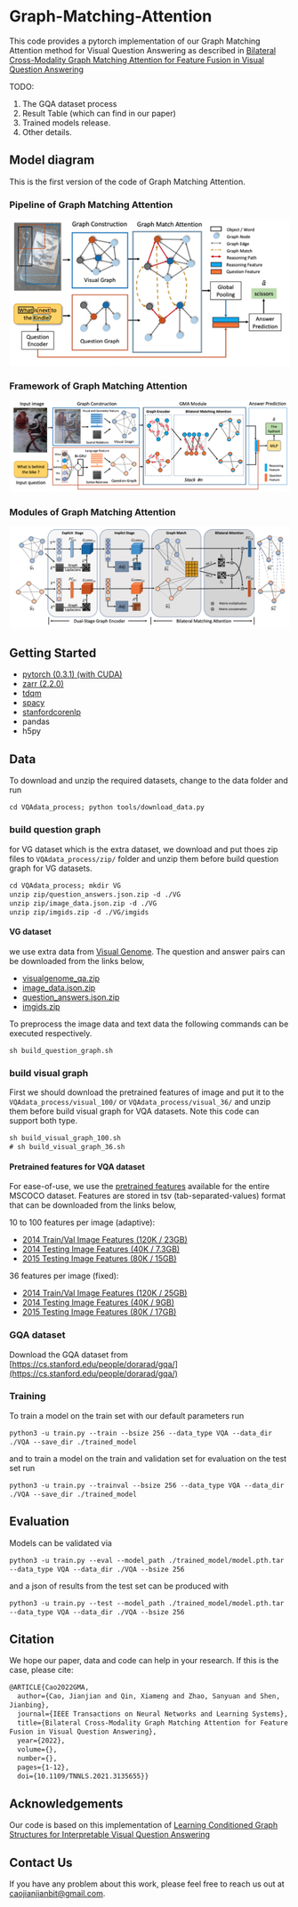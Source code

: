 # Graph-Matching-Attention

This code provides a pytorch implementation of our Graph Matching Attention method for Visual Question Answering as described in [Bilateral Cross-Modality Graph Matching Attention for Feature Fusion in Visual Question Answering](https://arxiv.org/pdf/2112.07270.pdf)

TODO:
1. The GQA dataset process
2. Result Table (which can find in our paper)
3. Trained models release.
4. Other details.

## Model diagram
  This is the first version of the code of Graph Matching Attention.
### Pipeline of Graph Matching Attention
![Pipeline of Graph Matching Attention](https://github.com/double125/Graph-Matching-Attention/raw/master/figures/GMA%20Pipeline.png)

### Framework of Graph Matching Attention
![Framework of Graph Matching Attention](https://github.com/double125/Graph-Matching-Attention/raw/master/figures/GMA%20Framework.png)

### Modules of Graph Matching Attention
![Modules of Graph Matching Attention](https://github.com/double125/Graph-Matching-Attention/raw/master/figures/GMA%20Module.png)

## Getting Started
  * [pytorch (0.3.1) (with CUDA)](https://pytorch.org/)
  * [zarr (2.2.0)](https://github.com/zarr-developers/zarr)
  * [tdqm](https://github.com/tqdm/tqdm)
  * [spacy](https://spacy.io/usage/)
  * [stanfordcorenlp](https://www.jianshu.com/p/c93fb950c2b3)
  * pandas
  * h5py

## Data
To download and unzip the required datasets, change to the data folder and run
```
cd VQAdata_process; python tools/download_data.py
```
### build question graph
for VG dataset which is the extra dataset, we download and put thoes zip files to `VQAdata_process/zip/` folder and unzip them before build question graph for VG datasets.
```
cd VQAdata_process; mkdir VG 
unzip zip/question_answers.json.zip -d ./VG
unzip zip/image_data.json.zip -d ./VG
unzip zip/imgids.zip -d ./VG/imgids
``` 
#### VG dataset
we use extra data from [Visual Genome](http://visualgenome.org/). The question and answer pairs can be downloaded from the links below,
* [visualgenome_qa.zip](https://drive.google.com/file/d/1QKe4TKiYnn4pk_48z_mLxF7xaf2VH8Ut/view?usp=sharing)
* [image_data.json.zip](https://drive.google.com/file/d/1SLvZ9GbnRMCM-MmJBBP4OGjuDeTMsEBF/view?usp=sharing)
* [question_answers.json.zip](https://drive.google.com/file/d/16RYCz58WxKf7INk3ai268fXIfjr5Czqy/view?usp=sharing)
* [imgids.zip](https://drive.google.com/file/d/1X7xcbKDZB6oSe_qLwrVAGn9Zz3rcjxo-/view?usp=sharing)

To preprocess the image data and text data the following commands can be executed respectively. 

``` 
sh build_question_graph.sh
```
### build visual graph
First we should download the pretrained features of image and put it to the `VQAdata_process/visual_100/` or `VQAdata_process/visual_36/` and unzip them before build visual graph for VQA datasets. Note this code can support both type.

```
sh build_visual_graph_100.sh
# sh build_visual_graph_36.sh
```

#### Pretrained features for VQA dataset
For ease-of-use, we use the [pretrained features](https://github.com/peteanderson80/bottom-up-attention#pretrained-features) available for the entire MSCOCO dataset. Features are stored in tsv (tab-separated-values) format that can be downloaded from the links below,

10 to 100 features per image (adaptive):
* [2014 Train/Val Image Features (120K / 23GB)](https://storage.googleapis.com/up-down-attention/trainval.zip)
* [2014 Testing Image Features (40K / 7.3GB)](https://storage.googleapis.com/up-down-attention/test2014.zip)
* [2015 Testing Image Features (80K / 15GB)](https://storage.googleapis.com/up-down-attention/test2015.zip)

36 features per image (fixed):
* [2014 Train/Val Image Features (120K / 25GB)](https://storage.googleapis.com/up-down-attention/trainval_36.zip)
* [2014 Testing Image Features (40K / 9GB)](https://storage.googleapis.com/up-down-attention/test2014_36.zip)
* [2015 Testing Image Features (80K / 17GB)](https://storage.googleapis.com/up-down-attention/test2015_36.zip)


### GQA dataset
Download the GQA dataset from [https://cs.stanford.edu/people/dorarad/gqa/](https://cs.stanford.edu/people/dorarad/gqa/)

### Training
To train a model on the train set with our default parameters run
```
python3 -u train.py --train --bsize 256 --data_type VQA --data_dir ./VQA --save_dir ./trained_model
```

and to train a model on the train and validation set for evaluation on the test set run
```
python3 -u train.py --trainval --bsize 256 --data_type VQA --data_dir ./VQA --save_dir ./trained_model
```
## Evaluation
Models can be validated via
```
python3 -u train.py --eval --model_path ./trained_model/model.pth.tar --data_type VQA --data_dir ./VQA --bsize 256
```

and a json of results from the test set can be produced with
```
python3 -u train.py --test --model_path ./trained_model/model.pth.tar --data_type VQA --data_dir ./VQA --bsize 256
```
## Citation
We hope our paper, data and code can help in your research. If this is the case, please cite:
```
@ARTICLE{Cao2022GMA,
  author={Cao, Jianjian and Qin, Xiameng and Zhao, Sanyuan and Shen, Jianbing},
  journal={IEEE Transactions on Neural Networks and Learning Systems}, 
  title={Bilateral Cross-Modality Graph Matching Attention for Feature Fusion in Visual Question Answering}, 
  year={2022},
  volume={},
  number={},
  pages={1-12},
  doi={10.1109/TNNLS.2021.3135655}}
```

## Acknowledgements
Our code is based on this implementation of [Learning Conditioned Graph Structures for Interpretable Visual Question Answering](https://github.com/aimbrain/vqa-project)

## Contact Us
If you have any problem about this work, please feel free to reach us out at caojianjianbit@gmail.com.

